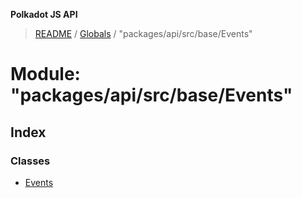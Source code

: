 **Polkadot JS API**

> [README](../README.md) / [Globals](../globals.md) / "packages/api/src/base/Events"

# Module: "packages/api/src/base/Events"

## Index

### Classes

* [Events](../classes/_packages_api_src_base_events_.events.md)
